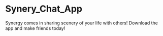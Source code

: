 # Synery_Chat_App
Synergy comes in sharing scenery of your life with others! Download the app and make friends today!
